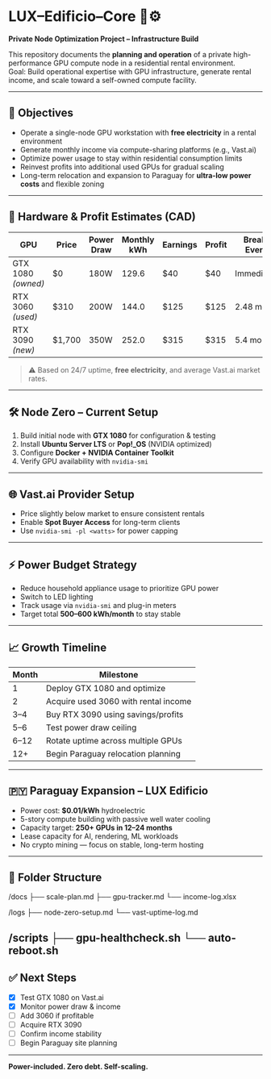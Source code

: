 # LUX–Edificio–Core 🏢⚙️
**Private Node Optimization Project – Infrastructure Build**

This repository documents the **planning and operation** of a private high-performance GPU compute node in a residential rental environment.  
Goal: Build operational expertise with GPU infrastructure, generate rental income, and scale toward a self-owned compute facility.

---

## 🎯 Objectives
- Operate a single-node GPU workstation with **free electricity** in a rental environment
- Generate monthly income via compute-sharing platforms (e.g., Vast.ai)
- Optimize power usage to stay within residential consumption limits
- Reinvest profits into additional used GPUs for gradual scaling
- Long-term relocation and expansion to Paraguay for **ultra-low power costs** and flexible zoning

---

## 🧰 Hardware & Profit Estimates (CAD)

| GPU               | Price   | Power Draw | Monthly kWh | Earnings | Profit | Break Even |
|-------------------|---------|------------|-------------|----------|--------|------------|
| GTX 1080 *(owned)*| $0      | 180W       | 129.6       | $40      | $40    | Immediate  |
| RTX 3060 *(used)* | $310    | 200W       | 144.0       | $125     | $125   | 2.48 mo    |
| RTX 3090 *(new)*  | $1,700  | 350W       | 252.0       | $315     | $315   | 5.4 mo     |

> ⚠️ Based on 24/7 uptime, **free electricity**, and average Vast.ai market rates.

---

## 🛠️ Node Zero – Current Setup
1. Build initial node with **GTX 1080** for configuration & testing
2. Install **Ubuntu Server LTS** or **Pop!_OS** (NVIDIA optimized)
3. Configure **Docker + NVIDIA Container Toolkit**
4. Verify GPU availability with `nvidia-smi`

---

## 🌐 Vast.ai Provider Setup
- Price slightly below market to ensure consistent rentals
- Enable **Spot Buyer Access** for long-term clients
- Use `nvidia-smi -pl <watts>` for power capping

---

## ⚡ Power Budget Strategy
- Reduce household appliance usage to prioritize GPU power
- Switch to LED lighting
- Track usage via `nvidia-smi` and plug-in meters
- Target total **500–600 kWh/month** to stay stable

---

## 📈 Growth Timeline
| Month | Milestone |
|-------|-----------|
| 1     | Deploy GTX 1080 and optimize |
| 2     | Acquire used 3060 with rental income |
| 3–4   | Buy RTX 3090 using savings/profits |
| 5–6   | Test power draw ceiling |
| 6–12  | Rotate uptime across multiple GPUs |
| 12+   | Begin Paraguay relocation planning |

---

## 🇵🇾 Paraguay Expansion – LUX Edificio
- Power cost: **$0.01/kWh** hydroelectric
- 5-story compute building with passive well water cooling
- Capacity target: **250+ GPUs in 12–24 months**
- Lease capacity for AI, rendering, ML workloads
- No crypto mining — focus on stable, long-term hosting

---

## 📂 Folder Structure
/docs
├── scale-plan.md
├── gpu-tracker.md
└── income-log.xlsx

/logs
├── node-zero-setup.md
└── vast-uptime-log.md

/scripts
├── gpu-healthcheck.sh
└── auto-reboot.sh
---

## ✅ Next Steps
- [x] Test GTX 1080 on Vast.ai
- [x] Monitor power draw & income
- [ ] Add 3060 if profitable
- [ ] Acquire RTX 3090
- [ ] Confirm income stability
- [ ] Begin Paraguay site planning

---

**Power-included. Zero debt. Self-scaling.**  
